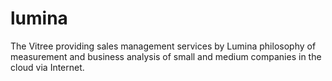 # lumina
The Vitree providing sales management services by Lumina philosophy of measurement and business analysis of small and medium companies in the cloud via Internet.
